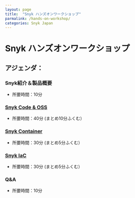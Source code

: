 ```yaml
---
layout: page
title:  "Snyk ハンズオンワークショップ"
parmalink: /hands-on-workshop/
categories: Snyk Japan
---
```


# Snyk ハンズオンワークショップ

## アジェンダ：

### Snyk紹介＆製品概要
  * 所要時間：10分
### [Snyk Code & OSS](https://github.com/snyk-japan/snyk-sca-sast-workshop)
  * 所要時間：40分 (まとめ10分ふくむ）
### [Snyk Container](https://github.com/snyk-japan/snyk-container-workshop)
  * 所要時間：30分 (まとめ5分ふくむ）
### [Snyk IaC](https://github.com/snyk-japan/snyk-iac-workshop)
  * 所要時間：30分 (まとめ5分ふくむ）
### Q&A
  * 所要時間：10分
